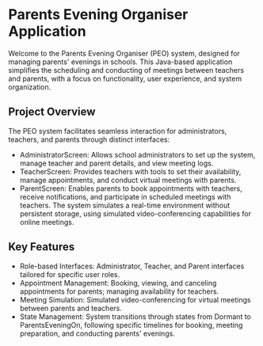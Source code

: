 # Parents Evening Organiser Application

Welcome to the Parents Evening Organiser (PEO) system, designed for managing parents' evenings in schools. This Java-based application simplifies the scheduling and conducting of meetings between teachers and parents, with a focus on functionality, user experience, and system organization.

## Project Overview
The PEO system facilitates seamless interaction for administrators, teachers, and parents through distinct interfaces:
- AdministratorScreen: Allows school administrators to set up the system, manage teacher and parent details, and view meeting logs.
- TeacherScreen: Provides teachers with tools to set their availability, manage appointments, and conduct virtual meetings with parents.
- ParentScreen: Enables parents to book appointments with teachers, receive notifications, and participate in scheduled meetings with teachers.
The system simulates a real-time environment without persistent storage, using simulated video-conferencing capabilities for online meetings.

## Key Features
- Role-based Interfaces: Administrator, Teacher, and Parent interfaces tailored for specific user roles.
- Appointment Management: Booking, viewing, and canceling appointments for parents; managing availability for teachers.
- Meeting Simulation: Simulated video-conferencing for virtual meetings between parents and teachers.
- State Management: System transitions through states from Dormant to ParentsEveningOn, following specific timelines for booking, meeting preparation, and conducting parents' evenings.

